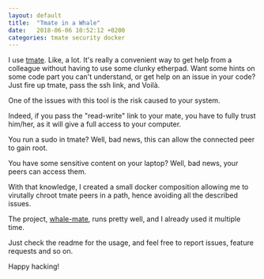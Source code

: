 ```yaml
---
layout: default
title:  "Tmate in a Whale"
date:   2018-06-06 10:52:12 +0200
categories: tmate security docker
---
```


I use [tmate](https://tmate.io/). Like, a lot. It's really a
convenient way to get help from a colleague without having
to use some clunky etherpad. Want some hints on some code part
you can't understand, or get help on an issue in your code?
Just fire up tmate, pass the ssh link, and Voilà.

One of the issues with this tool is the risk caused to your system.

Indeed, if you pass the "read-write" link to your mate, you have to
fully trust him/her, as it will give a full access to your computer.

You run a sudo in tmate? Well, bad news, this can allow the connected peer
to gain root.

You have some sensitive content on your laptop? Well, bad news, your peers
can access them.

With that knowledge, I created a small docker composition allowing me to
virutally chroot tmate peers in a path, hence avoiding all the described
issues.

The project, [whale-mate](https://github.com/cjeanner/docker-tmate-client),
runs pretty well, and I already used it multiple time.

Just check the readme for the usage, and feel free to report issues, feature
requests and so on.

Happy hacking!
